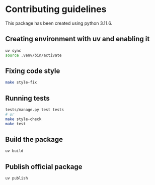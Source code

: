 # Contributing guidelines

This package has been created using python 3.11.6.

## Creating environment with uv and enabling it

```sh
uv sync
source .venv/bin/activate
```

## Fixing code style

```sh
make style-fix
```


## Running tests

```sh
tests/manage.py test tests
# or
make style-check
make test
```


## Build the package

```sh
uv build
```


## Publish official package

```sh
uv publish
```
